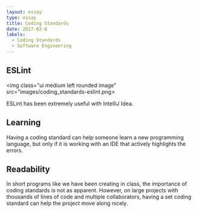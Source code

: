 ```yaml
---
layout: essay
type: essay
title: Coding Standards
date: 2017-02-8
labels:
  - Coding Standards
  - Software Engineering
---
```


## ESLint

<img class="ui medium left rounded image" src="images/coding_standards-eslint.png>

ESLint has been extremely useful with IntelliJ Idea.

## Learning

Having a coding standard can help someone learn a new programming language, but only if it is working with an IDE that actively highlights the errors.

## Readability

In short programs like we have been creating in class, the importance of coding standards is not as apparent. However, on large projects with thousands of lines of code and multiple collaborators, having a set coding standard can help the project move along nicely.